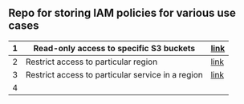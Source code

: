 ## Repo for storing IAM policies for various use cases

| 1 	| Read-only access to specific S3 buckets           	| [link](https://github.com/aggarwal-tanushree/AWS/blob/main/iam/iam-policy-s3-read-specific-bucket)                                               	|
|---	|---------------------------------------------------	|--------------------------------------------------------------------------------------------------------------------------------------------------	|
| 2 	| Restrict access to particular region              	| [link](https://github.com/aggarwal-tanushree/AWS/blob/c4b6c29e7d8acd7bef6239723e9c0fd579df6395/iam/iam-policy-restrict-to-region.json)           	|
| 3 	| Restrict access to particular service in a region 	| [link](https://github.com/aggarwal-tanushree/AWS/blob/c4b6c29e7d8acd7bef6239723e9c0fd579df6395/iam/iam-policy-restict-to-service-in-region.json) 	|
| 4 	|                                                   	|                                                                                                                                                  	|                                                              	|   	|   	|
